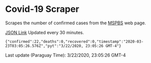 # Covid-19 Scraper

Scrapes the number of confirmed cases from the [MSPBS](https://www.mspbs.gov.py/covid-19.php) web page.

[JSON Link](https://jmayalag.github.io/covid19-scrape/cases.json)
Updated every 30 minutes.
```
{"confirmed":22,"deaths":0,"recovered":0,"timestamp":"2020-03-23T03:05:26.576Z","pyt":"3/22/2020, 23:05:26 GMT-4"}
```
Last update (Paraguay Time): 3/22/2020, 23:05:26 GMT-4